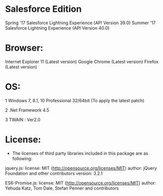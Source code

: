 # Salesforce Edition

Spring '17 Salesforce Lightning Experience (API Version 39.0) 
Summer '17 Salesforce Lightning Experience (API Version 40.0)


# Browser: 

Internet Explorer 11 (Latest version)
Google Chrome (Latest version)
Firefox (Latest version)


# OS: 

1 Windows 7, 8.1, 10 Professional 32/64bit (To apply the latest patch)

2 .Net Framework 4.5

3 TWAIN : Ver2.0


# License:



* The licenses of third party libraries included in this package are as following:

jquery.js:
license: MIT (http://opensource.org/licenses/MIT)
author: jQuery Foundation and other contributors
version: 3.2.1

ES6-Promise.js:
license: MIT (http://opensource.org/licenses/MIT)
author: Yehuda Katz, Tom Dale, Stefan Penner and contributors






